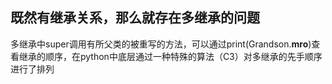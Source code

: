 ## 既然有继承关系，那么就存在多继承的问题

多继承中super调用有所父类的被重写的方法，可以通过print(Grandson.__mro__)查看继承的顺序，在python中底层通过一种特殊的算法（C3）对多继承的先手顺序进行了排列
